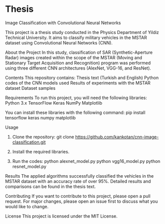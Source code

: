 # Thesis
Image Classification with Convolutional Neural Networks


This project is a thesis study conducted in the Physics Department of Yildiz Technical University. It aims to classify military vehicles in the MSTAR dataset using Convolutional Neural Networks (CNN).


About the Project
 In this study, classification of SAR (Synthetic-Aperture Radar) images created within the scope of the MSTAR (Moving and Stationary Target Acquisition and Recognition) program was performed using three different CNN architectures (AlexNet, VGG-16, and ResNet).

 
Contents
 This repository contains:
   Thesis text (Turkish and English)
   Python codes of the CNN models used
   Results of experiments with the MSTAR dataset
   Dataset samples
  
  
Requirements
 To run this project, you will need the following libraries:
   Python 3.x
   TensorFlow
   Keras
   NumPy
   Matplotlib


You can install these libraries with the following command:
   pip install tensorflow keras numpy matplotlib


Usage
 1. Clone the repository:
   git clone https://github.com/kankotan/cnn-image-classification.git

 2. Install the required libraries.
 3. Run the codes:
   python alexnet_model.py
   python vgg16_model.py
   python resnet_model.py


Results
 The applied algorithms successfully classified the vehicles in the MSTAR dataset with an accuracy rate of over 95%. Detailed results and comparisons can be found in the thesis text.
  
  
Contributing
 If you want to contribute to this project, please open a pull request. For major changes, please open an issue first to discuss what you would like to change.
  
  
License
 This project is licensed under the MIT License.


